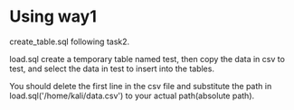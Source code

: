 # Using way1 
create_table.sql following task2.

load.sql create a temporary table named test, then copy the data in csv to test, and select the data in test to insert into the tables.

You should delete the first line in the csv file and substitute the path in load.sql('/home/kali/data.csv') to your actual path(absolute path).
